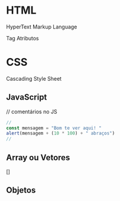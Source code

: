 # HTML
HyperText Markup Language

Tag
Atributos

# CSS
Cascading Style Sheet

## JavaScript
// comentários no JS
```js
//
const mensagem = "Bom te ver aqui! "
alert(mensagem + (10 * 100) + " abraços")
//
```

## Array ou Vetores
[]

## Objetos